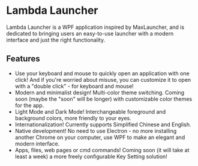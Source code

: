 # Lambda Launcher

Lambda Launcher is a WPF application inspired by MaxLauncher, and is dedicated to bringing users an easy-to-use launcher with a modern interface and just the right functionality.

## Features

- Use your keyboard and mouse to quickly open an application with one click! And if you're worried about misuse, you can customize it to open with a "double click" - for keyboard and mouse!
- Modern and minimalist design! Multi-color theme switching. Coming soon (maybe the "soon" will be longer) with customizable color themes for the app.
- Light Mode and Dark Mode! Interchangeable foreground and background colors, more friendly to your eyes.
- Internationalization! Currently supports Simplified Chinese and English.
- Native development! No need to use Electron - no more installing another Chrome on your computer, use WPF to make an elegant and modern interface.
- Apps, files, web pages or cmd commands! Coming soon (it will take at least a week) a more freely configurable Key Setting solution!
